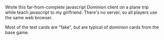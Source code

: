 Wrote this far-from-complete javascript Dominion client on a plane trip while teach javascript to my girlfriend. There's no server, so all players use the same web browser.

Most of the test cards are "fake", but are typical of dominion cards from the base game.
